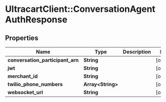# UltracartClient::ConversationAgentAuthResponse

## Properties
Name | Type | Description | Notes
------------ | ------------- | ------------- | -------------
**conversation_participant_arn** | **String** |  | [optional] 
**jwt** | **String** |  | [optional] 
**merchant_id** | **String** |  | [optional] 
**twilio_phone_numbers** | **Array&lt;String&gt;** |  | [optional] 
**websocket_url** | **String** |  | [optional] 


